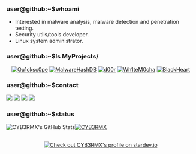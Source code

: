 ### user@github:~$whoami
- Interested in malware analysis, malware detection and penetration testing.
- Security utils/tools developer.
- Linux system administrator.

### user@github:~$ls MyProjects/
<p align="center">
  <a href="https://github.com/CYB3RMX/Qu1cksc0pe"><img title="Qu1cksc0pe" src="https://github-readme-stats-sigma-five.vercel.app/api/pin/?username=CYB3RMX&repo=Qu1cksc0pe&theme=highcontrast"></a>
  <a href="https://github.com/CYB3RMX/MalwareHashDB"><img title="MalwareHashDB" src="https://github-readme-stats-sigma-five.vercel.app/api/pin/?username=CYB3RMX&repo=MalwareHashDB&theme=highcontrast"></a>
  <a href="https://github.com/CYB3RMX/d00r"><img title="d00r" src="https://github-readme-stats-sigma-five.vercel.app/api/pin/?username=CYB3RMX&repo=d00r&theme=highcontrast"></a>
  <a href="https://github.com/CYB3RMX/Wh1teM0cha"><img title="Wh1teM0cha" src="https://github-readme-stats-sigma-five.vercel.app/api/pin/?username=CYB3RMX&repo=Wh1teM0cha&theme=highcontrast"></a>
  <a href="https://github.com/CYB3RMX/BlackHeart"><img title="BlackHeart" src="https://github-readme-stats-sigma-five.vercel.app/api/pin/?username=CYB3RMX&repo=BlackHeart&theme=highcontrast"></a>
</p>

### user@github:~$contact
<a href = "https://www.linkedin.com/in/mehmetalikerimoglu/"><img src="https://img.icons8.com/fluent/48/000000/linkedin.png"/></a>
<a href = "https://twitter.com/sysk1ll3r"><img src="https://img.icons8.com/fluent/48/000000/twitter.png"/></a>
<a href = "mailto:cyb3rmx0@gmail.com"><img src="https://img.icons8.com/fluent/48/000000/gmail.png"/></a>
<a href = "https://bazaar.abuse.ch/user/2459/"><img src="https://bazaar.abuse.ch/images/malwarebazaar_logo.png"/></a>

### user@github:~$status
<img src="https://github-readme-stats-sigma-five.vercel.app/api?username=CYB3RMX&show_icons=true&count_private=true&theme=react&hide_border=true&bg_color=0D1117" alt="CYB3RMX's GitHub Stats" /><a href="https://github.com/CYB3RMX"><img title="CYB3RMX" src="https://github-readme-stats-sigma-five.vercel.app/api/top-langs/?username=CYB3RMX&langs_count=8&count_private=true&layout=compact&theme=react&hide_border=true&bg_color=0D1117"></a>
<p align="center">
  <br><a href="https://stardev.io/developers/CYB3RMX"><img alt="Check out CYB3RMX's profile on stardev.io" src="https://stardev.io/developers/CYB3RMX/badge/languages/global.svg" /></a>
</p>
